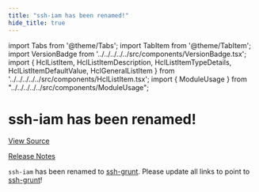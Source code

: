 ```yaml
---
title: "ssh-iam has been renamed!"
hide_title: true
---
```


import Tabs from '@theme/Tabs';
import TabItem from '@theme/TabItem';
import VersionBadge from '../../../../../src/components/VersionBadge.tsx';
import { HclListItem, HclListItemDescription, HclListItemTypeDetails, HclListItemDefaultValue, HclGeneralListItem } from '../../../../../src/components/HclListItem.tsx';
import { ModuleUsage } from "../../../../../src/components/ModuleUsage";

<VersionBadge repoTitle="Security Modules" version="0.75.6" lastModifiedVersion="0.13.0"/>

# ssh-iam has been renamed!

<a href="https://github.com/gruntwork-io/terraform-aws-security/tree/v0.75.6/modules/ssh-iam" className="link-button" title="View the source code for this module in GitHub.">View Source</a>

<a href="https://github.com/gruntwork-io/terraform-aws-security/releases/tag/v0.13.0" className="link-button" title="Release notes for only versions which impacted this module.">Release Notes</a>

`ssh-iam` has been renamed to [ssh-grunt](https://github.com/gruntwork-io/terraform-aws-security/tree/v0.75.6/modules/ssh-grunt). Please update all links to point to
[ssh-grunt](https://github.com/gruntwork-io/terraform-aws-security/tree/v0.75.6/modules/ssh-grunt)!

<!-- ##DOCS-SOURCER-START
{
  "originalSources": [
    "https://github.com/gruntwork-io/terraform-aws-security/tree/v0.75.6/modules/ssh-iam/readme.md",
    "https://github.com/gruntwork-io/terraform-aws-security/tree/v0.75.6/modules/ssh-iam/variables.tf",
    "https://github.com/gruntwork-io/terraform-aws-security/tree/v0.75.6/modules/ssh-iam/outputs.tf"
  ],
  "sourcePlugin": "module-catalog-api",
  "hash": "383ea0794278c610408a5ac75d444d02"
}
##DOCS-SOURCER-END -->
